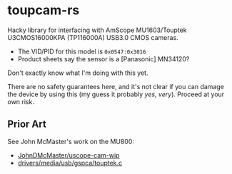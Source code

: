 # toupcam-rs

Hacky library for interfacing with AmScope MU1603/Touptek U3CMOS16000KPA 
(TP116000A) USB3.0 CMOS cameras. 

- The VID/PID for this model is `0x0547:0x3016`
- Product sheets say the sensor is a [Panasonic] MN34120?

Don't exactly know what I'm doing with this yet.

There are no safety guarantees here, and it's not clear if you can damage the
device by using this (my guess it probably *yes, very*). Proceed at your own risk.

## Prior Art

See John McMaster's work on the MU800:

- [JohnDMcMaster/uscope-cam-wip](https://github.com/JohnDMcMaster/uscope-cam-wip)
- [drivers/media/usb/gspca/touptek.c](https://github.com/torvalds/linux/blob/master/drivers/media/usb/gspca/touptek.c)

